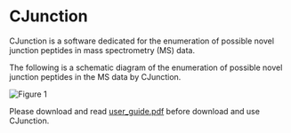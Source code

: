 # CJunction
CJunction is a software dedicated for the enumeration of possible novel junction peptides in mass spectrometry (MS) data.

The following is a schematic diagram of the enumeration of possible novel junction peptides in the MS data by CJunction.

![Figure 1](https://user-images.githubusercontent.com/74649216/123216526-39b5e080-d4fc-11eb-8575-4ddd78dc7d3f.jpg)

Please download and read [user_guide.pdf](https://github.com/CProteomics/CJunction/files/6706964/user_guide.pdf) before download and use CJunction.
